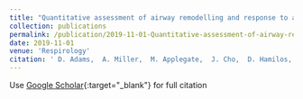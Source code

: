 ```yaml
---
title: "Quantitative assessment of airway remodelling and response to allergen in asthma"
collection: publications
permalink: /publication/2019-11-01-Quantitative-assessment-of-airway-remodelling-and-response-to-allergen-in-asthma
date: 2019-11-01
venue: 'Respirology'
citation: ' D. Adams,  A. Miller,  M. Applegate,  J. Cho,  D. Hamilos,  A. Chee,  J. Holz,  M. Szabari,  L. Hariri,  R. Harris,  J. Griffith,  A. Luster,  B. Medoff,  M. Suter, &quot;Quantitative assessment of airway remodelling and response to allergen in asthma.&quot; Respirology, 2019.'
---
```

Use [Google Scholar](https://scholar.google.com/scholar?q=Quantitative+assessment+of+airway+remodelling+and+response+to+allergen+in+asthma){:target="_blank"} for full citation